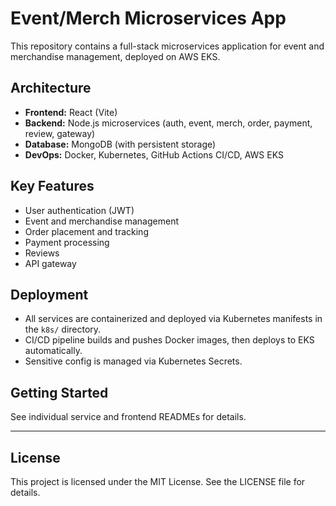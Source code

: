 # Event/Merch Microservices App

This repository contains a full-stack microservices application for event and merchandise management, deployed on AWS EKS.

## Architecture
- **Frontend:** React (Vite)
- **Backend:** Node.js microservices (auth, event, merch, order, payment, review, gateway)
- **Database:** MongoDB (with persistent storage)
- **DevOps:** Docker, Kubernetes, GitHub Actions CI/CD, AWS EKS

## Key Features
- User authentication (JWT)
- Event and merchandise management
- Order placement and tracking
- Payment processing
- Reviews
- API gateway

## Deployment
- All services are containerized and deployed via Kubernetes manifests in the `k8s/` directory.
- CI/CD pipeline builds and pushes Docker images, then deploys to EKS automatically.
- Sensitive config is managed via Kubernetes Secrets.

## Getting Started
See individual service and frontend READMEs for details.

---

## License

This project is licensed under the MIT License. See the LICENSE file for details.